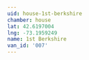 ```yaml
---
uid: house-1st-berkshire
chamber: house
lat: 42.6197004
lng: -73.1959249
name: 1st Berkshire
van_id: '007'
---
```

